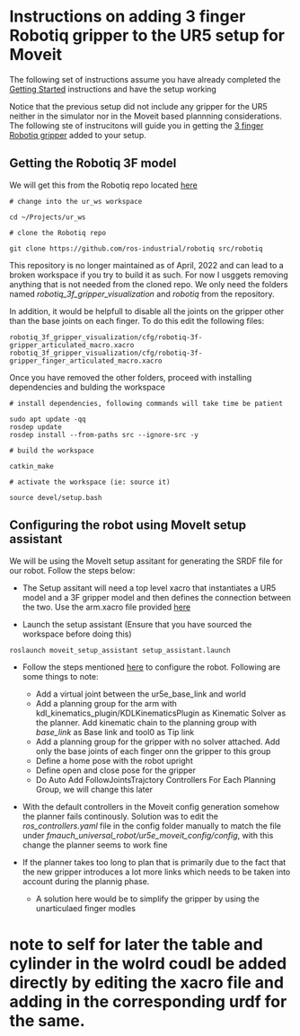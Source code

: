 # Instructions on adding 3 finger Robotiq gripper to the UR5 setup for Moveit

The following set of instructions assume you have already completed the [Getting Started](https://github.com/BijoSebastian/UR5/blob/main/Docs/Getting%20started.md) instructions and have the setup working

Notice that the previous setup did not include any gripper for the UR5 neither in the simulator nor in the Moveit based plannning considerations. The following ste of instrucitons will guide you in getting the [3 finger Robotiq gripper](https://robotiq.com/products/3-finger-adaptive-robot-gripper) added to your setup.

## Getting the Robotiq 3F model

We will get this from the Robotiq repo located [here](https://github.com/ros-industrial/robotiq)

```
# change into the ur_ws workspace

cd ~/Projects/ur_ws

# clone the Robotiq repo 

git clone https://github.com/ros-industrial/robotiq src/robotiq
```
This repository is no longer maintained as of April, 2022 and can lead to a broken workspace if you try to build it as such. For now I usggets removing anything that is not needed from the cloned repo. We only need the folders named _robotiq_3f_gripper_visualization_ and _robotiq_ from the repository.

In addition, it would be helpfull to disable all the joints on the gripper other than the base joints on each finger. To do this edit the following files:

```
robotiq_3f_gripper_visualization/cfg/robotiq-3f-gripper_articulated_macro.xacro
robotiq_3f_gripper_visualization/cfg/robotiq-3f-gripper_finger_articulated_macro.xacro
```

Once you have removed the other folders, proceed with installing dependencies and bulding the workspace

```
# install dependencies, following commands will take time be patient

sudo apt update -qq
rosdep update
rosdep install --from-paths src --ignore-src -y

# build the workspace

catkin_make

# activate the workspace (ie: source it)

source devel/setup.bash
```

## Configuring the robot using MoveIt setup assistant

We will be using the MoveIt setup assitant for generating the SRDF file for our robot. Follow the steps below:

- The Setup assitant will need a top level xacro that instantiates a UR5 model and a 3F gripper model and then defines the connection between the two. Use the arm.xacro file provided [here](https://github.com/BijoSebastian/UR5/blob/main/description/arm.xacro) 

- Launch the setup assistant (Ensure that you have sourced the workspace before doing this)
```
roslaunch moveit_setup_assistant setup_assistant.launch
```
- Follow the steps mentioned [here](https://ros-planning.github.io/moveit_tutorials/doc/setup_assistant/setup_assistant_tutorial.html) to configure the robot. Following are some things to note:

    - Add a virtual joint between the ur5e_base_link and world
    - Add a planning group for the arm with kdl_kinematics_plugin/KDLKinematicsPlugin as Kinematic Solver as the planner. Add kinematic chain to the planning group with *base_link* as Base link and tool0 as Tip link
    - Add a planning group for the gripper with no solver attached. Add only the base joints of each finger onn the gripper to this group
    - Define a home pose with the robot upright
    - Define open and close pose for the gripper
    - Do Auto Add FollowJointsTrajctory Controllers For Each Planning Group, we will change this later

- With the default controllers in the Moveit config generation somehow the planner fails continously. Solution was to edit the *ros_controllers.yaml* file in the config folder manually to match the file under *fmauch_universal_robot/ur5e_moveit_config/config*, with this change the planner seems to work fine

- If the planner takes too long to plan that is primarily due to the fact that the new gripper introduces a lot more links which needs to be taken into account during the plannig phase.

    - A solution here would be to simplify the gripper by using the unarticulaed finger modles 

# note to self for later the table and cylinder in the wolrd coudl be added directly by editing the xacro file and adding in the corresponding urdf for the same. 
